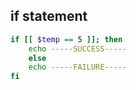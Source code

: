 
## if statement

```sh
if [[ $temp == 5 ]]; then
    echo -----SUCCESS-----
    else
    echo -----FAILURE-----
fi
```
